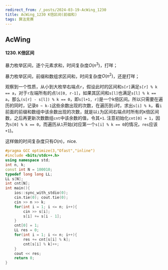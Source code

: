 ```yaml
---
redirect_from: /_posts/2024-03-19-AcWing_1230
title: AcWing_1230 K倍区间(前缀和)
tags: 算法竞赛
---
```


## AcWing

#### 1230. K倍区间

暴力枚举区间，逐个元素求和，时间复杂度$O(n^3)$，打咩；

暴力枚举区间，前缀和数组求区间和，时间复杂度$O(n^2)$，还是打咩；

观察到一个性质，从小到大枚举右端点`r`，假设此时的区间和`s[r]`满足`s[r] % k == a`，对于`r`左端所有的点`l∈[0, r-1]`，如果其区间和`s[l]`也满足`s[l] % k == a`，那么`(s[r] - s[l]) % k == 0`，即`s[l+1, r]`是一个k倍区间。所以只需要在遍历的同时，记录`0 ~ k-1`这些余数出现的次数，在遍历到`i`时，求出`s[i] % k`，看`i`前面的前缀和数组中该余数出现的次数，就是以`i`为区间右端点时所有的`K`倍区间数，之后再更新次数数组`cnt`中该余数的值，令其`+1`. 注意初始化`cnt[0] = 1`，因为`s[0] % k == 0`，而遍历从`1`开始(对应第一个`s[i] % k == 0`的情况，`res`应该`+1`)。

这样做的时间复杂度只有$O(n)$，nice.

```cpp
#pragma GCC optimize(3,"Ofast","inline")
#include <bits/stdc++.h>
using namespace std;
int n, k;
const int N = 100010;
typedef long long LL;
LL s[N];
int cnt[N];
int main(){
    ios::sync_with_stdio(0);
    cin.tie(0); cout.tie(0);
    cin >> n >> k;
    for(int i = 1; i <= n; i++){
        cin >> s[i];
        s[i] += s[i - 1];
    }
    cnt[0] = 1;
    LL res = 0;
    for(int i = 1; i <= n; i++){
        res += cnt[s[i] % k];
        cnt[s[i] % k]++;
    }
    cout << res;
    return 0;
}
```
